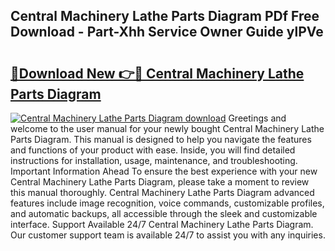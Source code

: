 ## Central Machinery Lathe Parts Diagram PDf Free Download - Part-Xhh Service Owner Guide ylPVe

# <h2><a href="http://dfurz9.blite.top/?on=Central+Machinery+Lathe+Parts+Diagram">🔗Download New 👉🔴 Central Machinery Lathe Parts Diagram</a></h2>

[![Central Machinery Lathe Parts Diagram download](https://i.imgur.com/lujVjoI.png)](http://dfurz9.blite.top/?on=Central+Machinery+Lathe+Parts+Diagram)
Greetings and welcome to the user manual for your newly bought Central Machinery Lathe Parts Diagram. This manual is designed to help you navigate the features and functions of your product with ease. Inside, you will find detailed instructions for installation, usage, maintenance, and troubleshooting. Important Information Ahead To ensure the best experience with your new Central Machinery Lathe Parts Diagram, please take a moment to review this manual thoroughly. Central Machinery Lathe Parts Diagram advanced features include image recognition, voice commands, customizable profiles, and automatic backups, all accessible through the sleek and customizable interface. Support Available 24/7 Central Machinery Lathe Parts Diagram. Our customer support team is available 24/7 to assist you with any inquiries.

